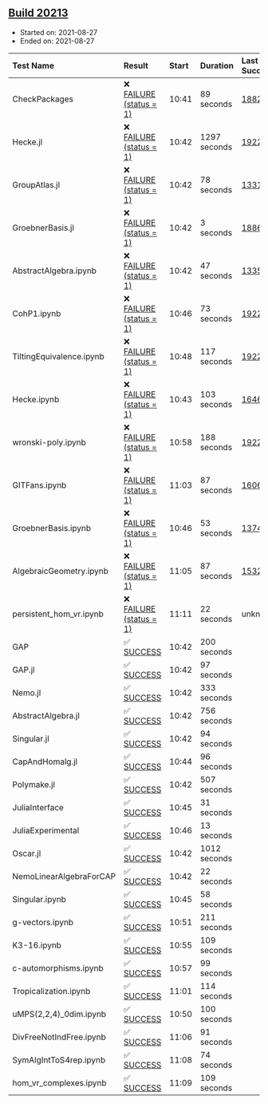 ## [Build 20213](https://oscarci.mathematik.uni-kl.de/job/oscar/20213/)

* Started on: 2021-08-27
* Ended on: 2021-08-27

| Test Name    | Result | Start | Duration | Last Success | First Failure |
|:-------------|:-------|:------|:---------|:-------------|:--------------|
| CheckPackages | ❌ [FAILURE (status = 1)](https://oscarci.mathematik.uni-kl.de/job/oscar/20213/artifact/logs/build-20213/CheckPackages.log) | 10:41 | 89 seconds | [18822](https://oscarci.mathematik.uni-kl.de/job/oscar/18822/) | [18823](https://oscarci.mathematik.uni-kl.de/job/oscar/18823/) |
| Hecke.jl | ❌ [FAILURE (status = 1)](https://oscarci.mathematik.uni-kl.de/job/oscar/20213/artifact/logs/build-20213/Hecke.jl.log) | 10:42 | 1297 seconds | [19222](https://oscarci.mathematik.uni-kl.de/job/oscar/19222/) | [20152](https://oscarci.mathematik.uni-kl.de/job/oscar/20152/) |
| GroupAtlas.jl | ❌ [FAILURE (status = 1)](https://oscarci.mathematik.uni-kl.de/job/oscar/20213/artifact/logs/build-20213/GroupAtlas.jl.log) | 10:42 | 78 seconds | [13311](https://oscarci.mathematik.uni-kl.de/job/oscar/13311/) | [13312](https://oscarci.mathematik.uni-kl.de/job/oscar/13312/) |
| GroebnerBasis.jl | ❌ [FAILURE (status = 1)](https://oscarci.mathematik.uni-kl.de/job/oscar/20213/artifact/logs/build-20213/GroebnerBasis.jl.log) | 10:42 | 3 seconds | [18864](https://oscarci.mathematik.uni-kl.de/job/oscar/18864/) | [18865](https://oscarci.mathematik.uni-kl.de/job/oscar/18865/) |
| AbstractAlgebra.ipynb | ❌ [FAILURE (status = 1)](https://oscarci.mathematik.uni-kl.de/job/oscar/20213/artifact/logs/build-20213/AbstractAlgebra.ipynb.log) | 10:42 | 47 seconds | [13355](https://oscarci.mathematik.uni-kl.de/job/oscar/13355/) | [13356](https://oscarci.mathematik.uni-kl.de/job/oscar/13356/) |
| CohP1.ipynb | ❌ [FAILURE (status = 1)](https://oscarci.mathematik.uni-kl.de/job/oscar/20213/artifact/logs/build-20213/CohP1.ipynb.log) | 10:46 | 73 seconds | [19222](https://oscarci.mathematik.uni-kl.de/job/oscar/19222/) | [20152](https://oscarci.mathematik.uni-kl.de/job/oscar/20152/) |
| TiltingEquivalence.ipynb | ❌ [FAILURE (status = 1)](https://oscarci.mathematik.uni-kl.de/job/oscar/20213/artifact/logs/build-20213/TiltingEquivalence.ipynb.log) | 10:48 | 117 seconds | [19222](https://oscarci.mathematik.uni-kl.de/job/oscar/19222/) | [20152](https://oscarci.mathematik.uni-kl.de/job/oscar/20152/) |
| Hecke.ipynb | ❌ [FAILURE (status = 1)](https://oscarci.mathematik.uni-kl.de/job/oscar/20213/artifact/logs/build-20213/Hecke.ipynb.log) | 10:43 | 103 seconds | [16463](https://oscarci.mathematik.uni-kl.de/job/oscar/16463/) | [16464](https://oscarci.mathematik.uni-kl.de/job/oscar/16464/) |
| wronski-poly.ipynb | ❌ [FAILURE (status = 1)](https://oscarci.mathematik.uni-kl.de/job/oscar/20213/artifact/logs/build-20213/wronski-poly.ipynb.log) | 10:58 | 188 seconds | [19222](https://oscarci.mathematik.uni-kl.de/job/oscar/19222/) | [20152](https://oscarci.mathematik.uni-kl.de/job/oscar/20152/) |
| GITFans.ipynb | ❌ [FAILURE (status = 1)](https://oscarci.mathematik.uni-kl.de/job/oscar/20213/artifact/logs/build-20213/GITFans.ipynb.log) | 11:03 | 87 seconds | [16068](https://oscarci.mathematik.uni-kl.de/job/oscar/16068/) | [16069](https://oscarci.mathematik.uni-kl.de/job/oscar/16069/) |
| GroebnerBasis.ipynb | ❌ [FAILURE (status = 1)](https://oscarci.mathematik.uni-kl.de/job/oscar/20213/artifact/logs/build-20213/GroebnerBasis.ipynb.log) | 10:46 | 53 seconds | [13748](https://oscarci.mathematik.uni-kl.de/job/oscar/13748/) | [13749](https://oscarci.mathematik.uni-kl.de/job/oscar/13749/) |
| AlgebraicGeometry.ipynb | ❌ [FAILURE (status = 1)](https://oscarci.mathematik.uni-kl.de/job/oscar/20213/artifact/logs/build-20213/AlgebraicGeometry.ipynb.log) | 11:05 | 87 seconds | [15322](https://oscarci.mathematik.uni-kl.de/job/oscar/15322/) | [15323](https://oscarci.mathematik.uni-kl.de/job/oscar/15323/) |
| persistent_hom_vr.ipynb | ❌ [FAILURE (status = 1)](https://oscarci.mathematik.uni-kl.de/job/oscar/20213/artifact/logs/build-20213/persistent_hom_vr.ipynb.log) | 11:11 | 22 seconds | unknown | unknown |
| GAP | ✅ [SUCCESS](https://oscarci.mathematik.uni-kl.de/job/oscar/20213/artifact/logs/build-20213/GAP.log) | 10:42 | 200 seconds |  |  |
| GAP.jl | ✅ [SUCCESS](https://oscarci.mathematik.uni-kl.de/job/oscar/20213/artifact/logs/build-20213/GAP.jl.log) | 10:42 | 97 seconds |  |  |
| Nemo.jl | ✅ [SUCCESS](https://oscarci.mathematik.uni-kl.de/job/oscar/20213/artifact/logs/build-20213/Nemo.jl.log) | 10:42 | 333 seconds |  |  |
| AbstractAlgebra.jl | ✅ [SUCCESS](https://oscarci.mathematik.uni-kl.de/job/oscar/20213/artifact/logs/build-20213/AbstractAlgebra.jl.log) | 10:42 | 756 seconds |  |  |
| Singular.jl | ✅ [SUCCESS](https://oscarci.mathematik.uni-kl.de/job/oscar/20213/artifact/logs/build-20213/Singular.jl.log) | 10:42 | 94 seconds |  |  |
| CapAndHomalg.jl | ✅ [SUCCESS](https://oscarci.mathematik.uni-kl.de/job/oscar/20213/artifact/logs/build-20213/CapAndHomalg.jl.log) | 10:44 | 96 seconds |  |  |
| Polymake.jl | ✅ [SUCCESS](https://oscarci.mathematik.uni-kl.de/job/oscar/20213/artifact/logs/build-20213/Polymake.jl.log) | 10:42 | 507 seconds |  |  |
| JuliaInterface | ✅ [SUCCESS](https://oscarci.mathematik.uni-kl.de/job/oscar/20213/artifact/logs/build-20213/JuliaInterface.log) | 10:45 | 31 seconds |  |  |
| JuliaExperimental | ✅ [SUCCESS](https://oscarci.mathematik.uni-kl.de/job/oscar/20213/artifact/logs/build-20213/JuliaExperimental.log) | 10:46 | 13 seconds |  |  |
| Oscar.jl | ✅ [SUCCESS](https://oscarci.mathematik.uni-kl.de/job/oscar/20213/artifact/logs/build-20213/Oscar.jl.log) | 10:42 | 1012 seconds |  |  |
| NemoLinearAlgebraForCAP | ✅ [SUCCESS](https://oscarci.mathematik.uni-kl.de/job/oscar/20213/artifact/logs/build-20213/NemoLinearAlgebraForCAP.log) | 10:42 | 22 seconds |  |  |
| Singular.ipynb | ✅ [SUCCESS](https://oscarci.mathematik.uni-kl.de/job/oscar/20213/artifact/logs/build-20213/Singular.ipynb.log) | 10:45 | 58 seconds |  |  |
| g-vectors.ipynb | ✅ [SUCCESS](https://oscarci.mathematik.uni-kl.de/job/oscar/20213/artifact/logs/build-20213/g-vectors.ipynb.log) | 10:51 | 211 seconds |  |  |
| K3-16.ipynb | ✅ [SUCCESS](https://oscarci.mathematik.uni-kl.de/job/oscar/20213/artifact/logs/build-20213/K3-16.ipynb.log) | 10:55 | 109 seconds |  |  |
| c-automorphisms.ipynb | ✅ [SUCCESS](https://oscarci.mathematik.uni-kl.de/job/oscar/20213/artifact/logs/build-20213/c-automorphisms.ipynb.log) | 10:57 | 99 seconds |  |  |
| Tropicalization.ipynb | ✅ [SUCCESS](https://oscarci.mathematik.uni-kl.de/job/oscar/20213/artifact/logs/build-20213/Tropicalization.ipynb.log) | 11:01 | 114 seconds |  |  |
| uMPS(2,2,4)_0dim.ipynb | ✅ [SUCCESS](https://oscarci.mathematik.uni-kl.de/job/oscar/20213/artifact/logs/build-20213/uMPS-2-2-4-_0dim.ipynb.log) | 10:50 | 100 seconds |  |  |
| DivFreeNotIndFree.ipynb | ✅ [SUCCESS](https://oscarci.mathematik.uni-kl.de/job/oscar/20213/artifact/logs/build-20213/DivFreeNotIndFree.ipynb.log) | 11:06 | 91 seconds |  |  |
| SymAlgIntToS4rep.ipynb | ✅ [SUCCESS](https://oscarci.mathematik.uni-kl.de/job/oscar/20213/artifact/logs/build-20213/SymAlgIntToS4rep.ipynb.log) | 11:08 | 74 seconds |  |  |
| hom_vr_complexes.ipynb | ✅ [SUCCESS](https://oscarci.mathematik.uni-kl.de/job/oscar/20213/artifact/logs/build-20213/hom_vr_complexes.ipynb.log) | 11:09 | 109 seconds |  |  |
